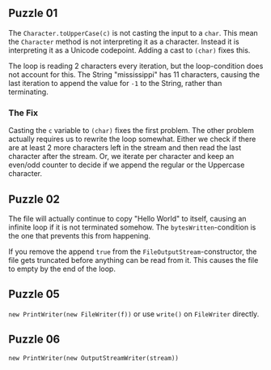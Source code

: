 
## Puzzle 01

The `Character.toUpperCase(c)` is not casting the input to a `char`. This mean the `Character`
method is not interpreting it as a character. Instead it is interpreting it as a Unicode 
codepoint. Adding a cast to `(char)` fixes this.

The loop is reading 2 characters every iteration, but the loop-condition does not account for
this. The String "mississippi" has 11 characters, causing the last iteration to append the
value for `-1` to the String, rather than terminating.

### The Fix

Casting the `c` variable to `(char)` fixes the first problem. The other problem actually requires us
to rewrite the loop somewhat. Either we check if there are at least 2 more characters left in the stream
and then read the last character after the stream. Or, we iterate per character and keep an even/odd counter
to decide if we append the regular or the Uppercase character.

## Puzzle 02

The file will actually continue to copy "Hello World" to itself, causing an infinite loop if it is not
terminated somehow. The `bytesWritten`-condition is the one that prevents this from happening.

If you remove the append `true` from the `FileOutputStream`-constructor, the file gets truncated before
anything can be read from it. This causes the file to empty by the end of the loop.


## Puzzle 05

`new PrintWriter(new FileWriter(f))` or use `write()` on `FileWriter` directly.


## Puzzle 06

`new PrintWriter(new OutputStreamWriter(stream))`

